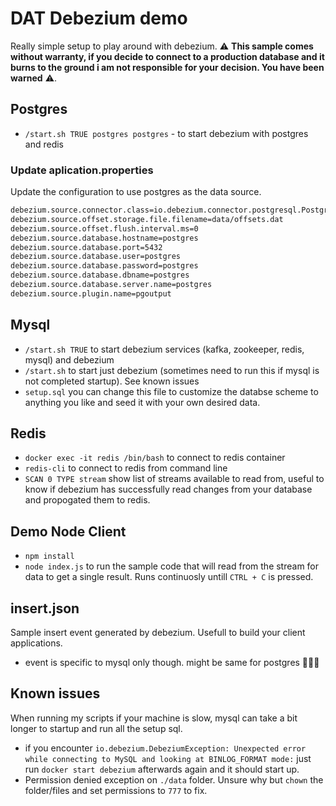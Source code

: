 # DAT Debezium demo

Really simple setup to play around with debezium. ⚠️ **This sample comes without warranty, if you decide to connect to a production database and it burns to the ground i am not responsible for your decision. You have been warned** ⚠️.

## Postgres

- `/start.sh TRUE postgres postgres` - to start debezium with postgres and redis

### Update aplication.properties

Update the configuration to use postgres as the data source.

```txt
debezium.source.connector.class=io.debezium.connector.postgresql.PostgresConnector
debezium.source.offset.storage.file.filename=data/offsets.dat
debezium.source.offset.flush.interval.ms=0
debezium.source.database.hostname=postgres
debezium.source.database.port=5432
debezium.source.database.user=postgres
debezium.source.database.password=postgres
debezium.source.database.dbname=postgres
debezium.source.database.server.name=postgres
debezium.source.plugin.name=pgoutput
```

## Mysql

- `/start.sh TRUE` to start debezium services (kafka, zookeeper, redis, mysql) and debezium
- `/start.sh` to start just debezium (sometimes need to run this if mysql is not completed startup). See known issues
- `setup.sql` you can change this file to customize the databse scheme to anything you like and seed it with your own desired data.

## Redis

- `docker exec -it redis /bin/bash` to connect to redis container
- `redis-cli` to connect to redis from command line
- `SCAN 0 TYPE stream` show list of streams available to read from, useful to know if debezium has successfully read changes from your database and propogated
them to redis.

## Demo Node Client

- `npm install`
- `node index.js` to run the sample code that will read from the stream for data to get a single result. Runs continuosly untill `CTRL + C`
is pressed.

## insert.json

Sample insert event generated by debezium. Usefull to build your client applications.

- event is specific to mysql only though. might be same for postgres 🤷🏼‍♂️

## Known issues

When running my scripts if your machine is slow, mysql can take a bit longer to startup and run all the setup sql.

- if you encounter `io.debezium.DebeziumException: Unexpected error while connecting to MySQL and looking at BINLOG_FORMAT mode:` just run `docker start debezium` afterwards again and it should start up.
- Permission denied exception on `./data` folder. Unsure why but `chown` the folder/files and set permissions to `777` to fix.
